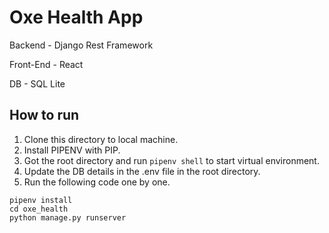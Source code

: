 # Oxe Health App

Backend - Django Rest Framework

Front-End - React

DB - SQL Lite

## How to run

1. Clone this directory to local machine.
2. Install PIPENV with PIP.
3. Got the root directory and run `pipenv shell` to start virtual environment.
4. Update the DB details in the .env file in the root directory.
5. Run the following code one by one.

```console
pipenv install
cd oxe_health
python manage.py runserver
```
